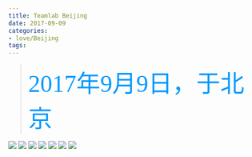```yaml
---
title: Teamlab Beijing
date: 2017-09-09
categories:
- love/Beijing
tags:
---
```


<blockquote class="blockquote-center"><font color=#0099ff size=7 face="黑体">2017年9月9日，于北京</font></blockquote>

<img src="http://ow2dmnlmn.bkt.clouddn.com/8.jpg" class="full-image" /> 
<img src="http://ow2dmnlmn.bkt.clouddn.com/2.jpg" class="full-image" /> 
<img src="http://ow2dmnlmn.bkt.clouddn.com/3.jpg" class="full-image" /> 
<img src="http://ow2dmnlmn.bkt.clouddn.com/4.jpg" class="full-image" /> 
<img src="http://ow2dmnlmn.bkt.clouddn.com/6.jpg" class="full-image" /> 
<img src="http://ow2dmnlmn.bkt.clouddn.com/7.jpg" class="full-image" /> 
<img src="http://ow2dmnlmn.bkt.clouddn.com/1.jpg" class="full-image" /> 
